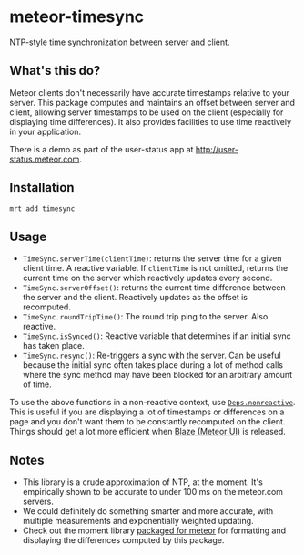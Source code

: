 meteor-timesync
===============

NTP-style time synchronization between server and client.

## What's this do?

Meteor clients don't necessarily have accurate timestamps relative to your server. This package computes and maintains an offset between server and client, allowing server timestamps to be used on the client (especially for displaying time differences). It also provides facilities to use time reactively in your application.

There is a demo as part of the user-status app at http://user-status.meteor.com.

## Installation

```
mrt add timesync
```

## Usage

- `TimeSync.serverTime(clientTime)`: returns the server time for a given client time. A reactive variable. If `clientTime` is not omitted, returns the current time on the server which reactively updates every second.
- `TimeSync.serverOffset()`: returns the current time difference between the server and the client. Reactively updates as the offset is recomputed.
- `TimeSync.roundTripTime()`: The round trip ping to the server. Also reactive.
- `TimeSync.isSynced()`: Reactive variable that determines if an initial sync has taken place.
- `TimeSync.resync()`: Re-triggers a sync with the server. Can be useful because the initial sync often takes place during a lot of method calls where the sync method may have been blocked for an arbitrary amount of time.

To use the above functions in a non-reactive context, use [`Deps.nonreactive`](http://docs.meteor.com/#deps_nonreactive). This is useful if you are displaying a lot of timestamps or differences on a page and you don't want them to be constantly recomputed on the client. Things should get a lot more efficient when [Blaze (Meteor UI)](https://groups.google.com/forum/#!topic/meteor-talk/fFPWxgNVFE4) is released.

## Notes

- This library is a crude approximation of NTP, at the moment. It's empirically shown to be accurate to under 100 ms on the meteor.com servers.
- We could definitely do something smarter and more accurate, with multiple measurements and exponentially weighted updating.
- Check out the moment library [packaged for meteor](https://github.com/acreeger/meteor-moment) for formatting and displaying the differences computed by this package.
